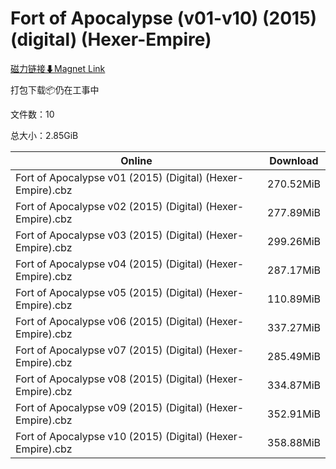 # Fort of Apocalypse (v01-v10) (2015) (digital) (Hexer-Empire)

[磁力链接⬇Magnet Link](magnet:?xt=urn:btih:f05808cc821b319f78249ed0beb71a139cc5baf1&dn=Fort%20of%20Apocalypse%20%28v01-v10%29%20%282015%29%20%28digital%29%20%28Hexer-Empire%29)

打包下载📦仍在工事中

文件数：10

总大小：2.85GiB

Online | Download
--- | ---
Fort of Apocalypse v01 (2015) (Digital) (Hexer-Empire).cbz | 270.52MiB
Fort of Apocalypse v02 (2015) (Digital) (Hexer-Empire).cbz | 277.89MiB
Fort of Apocalypse v03 (2015) (Digital) (Hexer-Empire).cbz | 299.26MiB
Fort of Apocalypse v04 (2015) (Digital) (Hexer-Empire).cbz | 287.17MiB
Fort of Apocalypse v05 (2015) (Digital) (Hexer-Empire).cbz | 110.89MiB
Fort of Apocalypse v06 (2015) (Digital) (Hexer-Empire).cbz | 337.27MiB
Fort of Apocalypse v07 (2015) (Digital) (Hexer-Empire).cbz | 285.49MiB
Fort of Apocalypse v08 (2015) (Digital) (Hexer-Empire).cbz | 334.87MiB
Fort of Apocalypse v09 (2015) (Digital) (Hexer-Empire).cbz | 352.91MiB
Fort of Apocalypse v10 (2015) (Digital) (Hexer-Empire).cbz | 358.88MiB